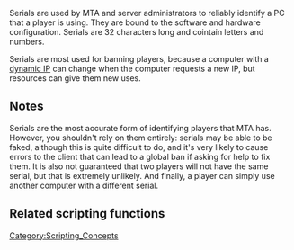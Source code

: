 Serials are used by MTA and server administrators to reliably identify a PC that a player is using. They are bound to the software and hardware configuration. Serials are 32 characters long and cointain letters and numbers.

Serials are most used for banning players, because a computer with a [dynamic IP](http://en.wikipedia.org/wiki/Dynamic_IP) can change when the computer requests a new IP, but resources can give them new uses.

Notes
-----

Serials are the most accurate form of identifying players that MTA has. However, you shouldn't rely on them entirely: serials may be able to be faked, although this is quite difficult to do, and it's very likely to cause errors to the client that can lead to a global ban if asking for help to fix them. It is also not guaranteed that two players will not have the same serial, but that is extremely unlikely. And finally, a player can simply use another computer with a different serial.

Related scripting functions
---------------------------

[Category:Scripting\_Concepts](/Category:Scripting_Concepts.md "wikilink")

